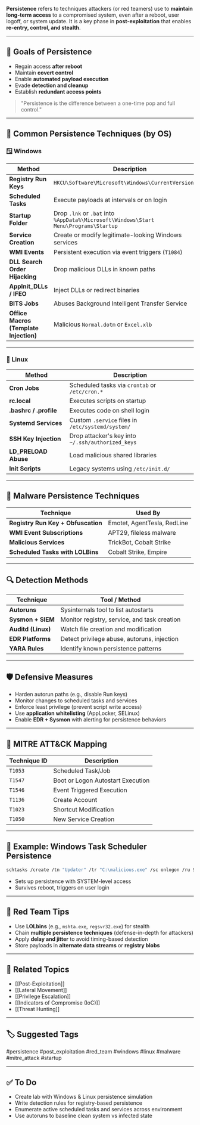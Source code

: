 **Persistence** refers to techniques attackers (or red teamers) use to **maintain long-term access** to a compromised system, even after a reboot, user logoff, or system update. It is a key phase in **post-exploitation** that enables **re-entry, control, and stealth**.

---

## 🎯 Goals of Persistence

- Regain access **after reboot**
- Maintain **covert control**
- Enable **automated payload execution**
- Evade **detection and cleanup**
- Establish **redundant access points**

> "Persistence is the difference between a one-time pop and full control."

---

## 🧱 Common Persistence Techniques (by OS)

### 🪟 Windows

| Method                  | Description                                              |
|-------------------------|----------------------------------------------------------|
| **Registry Run Keys**   | `HKCU\Software\Microsoft\Windows\CurrentVersion\Run`     |
| **Scheduled Tasks**     | Execute payloads at intervals or on login                |
| **Startup Folder**      | Drop `.lnk` or `.bat` into `%AppData%\Microsoft\Windows\Start Menu\Programs\Startup` |
| **Service Creation**    | Create or modify legitimate-looking Windows services     |
| **WMI Events**          | Persistent execution via event triggers (`T1084`)        |
| **DLL Search Order Hijacking** | Drop malicious DLLs in known paths               |
| **AppInit_DLLs / IFEO** | Inject DLLs or redirect binaries                        |
| **BITS Jobs**           | Abuses Background Intelligent Transfer Service           |
| **Office Macros (Template Injection)** | Malicious `Normal.dotm` or `Excel.xlb` |

---

### 🐧 Linux

| Method                  | Description                                              |
|-------------------------|----------------------------------------------------------|
| **Cron Jobs**           | Scheduled tasks via `crontab` or `/etc/cron.*`          |
| **rc.local**            | Executes scripts on startup                              |
| **.bashrc / .profile**  | Executes code on shell login                             |
| **Systemd Services**    | Custom `.service` files in `/etc/systemd/system/`        |
| **SSH Key Injection**   | Drop attacker's key into `~/.ssh/authorized_keys`         |
| **LD_PRELOAD Abuse**    | Load malicious shared libraries                          |
| **Init Scripts**        | Legacy systems using `/etc/init.d/`                      |

---

## 🧩 Malware Persistence Techniques

| Technique                | Used By                                    |
|--------------------------|--------------------------------------------|
| **Registry Run Key + Obfuscation** | Emotet, AgentTesla, RedLine        |
| **WMI Event Subscriptions**        | APT29, fileless malware             |
| **Malicious Services**             | TrickBot, Cobalt Strike             |
| **Scheduled Tasks with LOLBins**   | Cobalt Strike, Empire               |

---

## 🔍 Detection Methods

| Technique            | Tool / Method                      |
|----------------------|------------------------------------|
| **Autoruns**         | Sysinternals tool to list autostarts |
| **Sysmon + SIEM**    | Monitor registry, service, and task creation |
| **Auditd (Linux)**   | Watch file creation and modification |
| **EDR Platforms**    | Detect privilege abuse, autoruns, injection |
| **YARA Rules**       | Identify known persistence patterns |

---

## 🛡️ Defensive Measures

- Harden autorun paths (e.g., disable Run keys)
- Monitor changes to scheduled tasks and services
- Enforce least privilege (prevent script write access)
- Use **application whitelisting** (AppLocker, SELinux)
- Enable **EDR + Sysmon** with alerting for persistence behaviors

---

## 🧠 MITRE ATT&CK Mapping

| Technique ID | Description                         |
|--------------|--------------------------------------|
| `T1053`      | Scheduled Task/Job                  |
| `T1547`      | Boot or Logon Autostart Execution   |
| `T1546`      | Event Triggered Execution           |
| `T1136`      | Create Account                      |
| `T1023`      | Shortcut Modification               |
| `T1050`      | New Service Creation                |

---

## 📘 Example: Windows Task Scheduler Persistence

```bash
schtasks /create /tn "Updater" /tr "C:\malicious.exe" /sc onlogon /ru SYSTEM
```

- Sets up persistence with SYSTEM-level access
- Survives reboot, triggers on user login

---

## 🧪 Red Team Tips

- Use **LOLbins** (e.g., `mshta.exe`, `regsvr32.exe`) for stealth
- Chain **multiple persistence techniques** (defense-in-depth for attackers)
- Apply **delay and jitter** to avoid timing-based detection
- Store payloads in **alternate data streams** or **registry blobs**

---

## 🔗 Related Topics

- [[Post-Exploitation]]
- [[Lateral Movement]]
- [[Privilege Escalation]]
- [[Indicators of Compromise (IoC)]]
- [[Threat Hunting]]

---

## 🏷 Suggested Tags

#persistence #post_exploitation #red_team #windows #linux #malware #mitre_attack #startup

---

## ✅ To Do

-  Create lab with Windows & Linux persistence simulation
-  Write detection rules for registry-based persistence
-  Enumerate active scheduled tasks and services across environment
-  Use autoruns to baseline clean system vs infected state